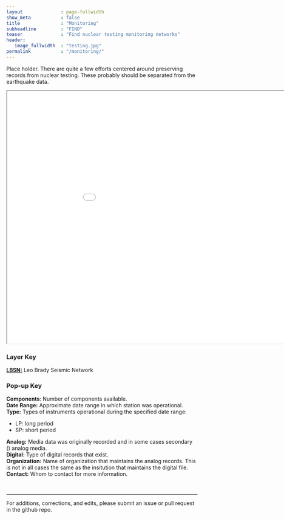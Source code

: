 ```yaml
---
layout              : page-fullwidth
show_meta           : false
title               : "Monitoring"
subheadline         : "FIND"
teaser              : "Find nuclear testing monitoring networks"
header:
   image_fullwidth  : "testing.jpg"
permalink           : "/monitoring/"
---
```

Place holder. There are quite a few efforts centered around preserving records from nuclear testing.  These probably should be separated from the earthquake data.

<iframe src="../pages/maps/station_map.html" width="1000px" height="666px"></iframe>

### Layer Key

[**LBSN:**](../monitoring/leobrady) Leo Brady Seismic Network

### Pop-up Key

**Components**: Number of components available.
<br>
**Date Range:** Approximate date range in which station was operational.
<br>
**Type:** Types of instruments operational during the specified date range:
  * LP: long period
  * SP: short period

**Analog:**  Media data was originally recorded and in some cases secondary () analog media.
<br>
**Digital:** Type of digital records that exist.
<br>
**Organization:** Name of organization that maintains the analog records. This is not in all cases the same as the insitution that maintains the digital file.
<br>
**Contact:** Whom to contact for more information.


<br>



---

For additions, corrections, and edits, please submit an issue or pull request in the github repo.
